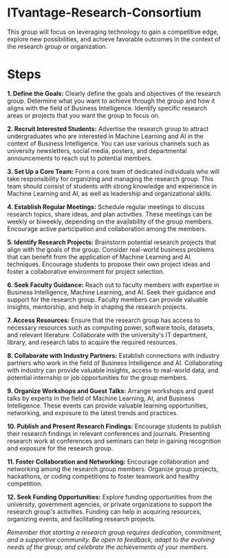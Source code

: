 # ITvantage-Research-Consortium

This group will focus on leveraging technology to gain a competitive edge, explore new possibilities, and achieve favorable outcomes in the context of the research group or organization.

# Steps

**1. Define the Goals:** Clearly define the goals and objectives of the research group. Determine what you want to achieve through the group and how it aligns with the field of Business Intelligence. Identify specific research areas or projects that you want the group to focus on.

**2. Recruit Interested Students:** Advertise the research group to attract undergraduates who are interested in Machine Learning and AI in the context of Business Intelligence. You can use various channels such as university newsletters, social media, posters, and departmental announcements to reach out to potential members.

**3. Set Up a Core Team:** Form a core team of dedicated individuals who will take responsibility for organizing and managing the research group. This team should consist of students with strong knowledge and experience in Machine Learning and AI, as well as leadership and organizational skills.

**4. Establish Regular Meetings:** Schedule regular meetings to discuss research topics, share ideas, and plan activities. These meetings can be weekly or biweekly, depending on the availability of the group members. Encourage active participation and collaboration among the members.

**5. Identify Research Projects:** Brainstorm potential research projects that align with the goals of the group. Consider real-world business problems that can benefit from the application of Machine Learning and AI techniques. Encourage students to propose their own project ideas and foster a collaborative environment for project selection.

**6. Seek Faculty Guidance:** Reach out to faculty members with expertise in Business Intelligence, Machine Learning, and AI. Seek their guidance and support for the research group. Faculty members can provide valuable insights, mentorship, and help in shaping the research projects.

**7. Access Resources:** Ensure that the research group has access to necessary resources such as computing power, software tools, datasets, and relevant literature. Collaborate with the university's IT department, library, and research labs to acquire the required resources.

**8. Collaborate with Industry Partners:** Establish connections with industry partners who work in the field of Business Intelligence and AI. Collaborating with industry can provide valuable insights, access to real-world data, and potential internship or job opportunities for the group members.

**9. Organize Workshops and Guest Talks:** Arrange workshops and guest talks by experts in the field of Machine Learning, AI, and Business Intelligence. These events can provide valuable learning opportunities, networking, and exposure to the latest trends and practices.

**10. Publish and Present Research Findings:** Encourage students to publish their research findings in relevant conferences and journals. Presenting research work at conferences and seminars can help in gaining recognition and exposure for the research group.

**11. Foster Collaboration and Networking:** Encourage collaboration and networking among the research group members. Organize group projects, hackathons, or coding competitions to foster teamwork and healthy competition.

**12. Seek Funding Opportunities:** Explore funding opportunities from the university, government agencies, or private organizations to support the research group's activities. Funding can help in acquiring resources, organizing events, and facilitating research projects.

*Remember that starting a research group requires dedication, commitment, and a supportive community. Be open to feedback, adapt to the evolving needs of the group, and celebrate the achievements of your members.*
